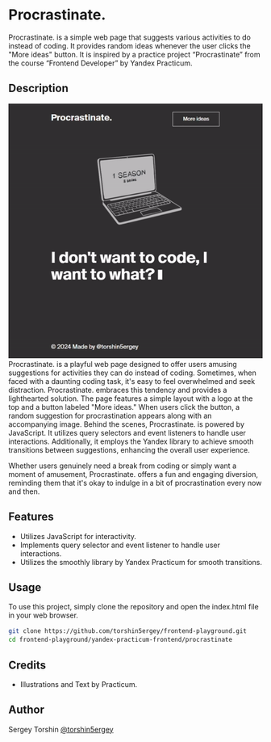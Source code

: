 # Procrastinate.

Procrastinate. is a simple web page that suggests various activities to do instead of coding. It provides random ideas whenever the user clicks the "More ideas" button.  It is inspired by a practice project “Procrastinate” from the course “Frontend Developer” by Yandex Practicum.

## Description 

![web page demo](./assets/demo.gif)
Procrastinate. is a playful web page designed to offer users amusing suggestions for activities they can do instead of coding. Sometimes, when faced with a daunting coding task, it's easy to feel overwhelmed and seek distraction. Procrastinate. embraces this tendency and provides a lighthearted solution.
The page features a simple layout with a logo at the top and a button labeled "More ideas." When users click the button, a random suggestion for procrastination appears along with an accompanying image.
Behind the scenes, Procrastinate. is powered by JavaScript. It utilizes query selectors and event listeners to handle user interactions. Additionally, it employs the Yandex library to achieve smooth transitions between suggestions, enhancing the overall user experience.

Whether users genuinely need a break from coding or simply want a moment of amusement, Procrastinate. offers a fun and engaging diversion, reminding them that it's okay to indulge in a bit of procrastination every now and then.

## Features

- Utilizes JavaScript for interactivity.
- Implements query selector and event listener to handle user interactions.
- Utilizes the smoothly library by Yandex Practicum for smooth transitions.

## Usage
To use this project, simply clone the repository and open the index.html file in your web browser.

```bash
git clone https://github.com/torshin5ergey/frontend-playground.git
cd frontend-playground/yandex-practicum-frontend/procrastinate
```

## Credits
- Illustrations and Text by Practicum.

## Author

Sergey Torshin [@torshin5ergey](https://github.com/torshin5ergey)